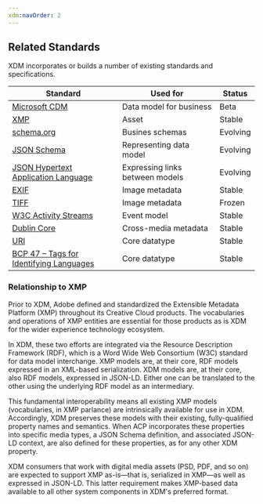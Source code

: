 ```yaml
---
xdm:navOrder: 2
---
```

## Related Standards

XDM incorporates or builds a number of existing standards and specifications.

Standard | Used for | Status
--- | --- | ---
[Microsoft CDM](https://docs.microsoft.com/en-us/common-data-service/entity-reference/common-data-model) | Data model for business | Beta
[XMP](http://www.adobe.com/products/xmp.html) | Asset | Stable
[schema.org](http://schema.org) | Busines schemas | Evolving
[JSON Schema](http://json-schema.org) | Representing data model | Evolving
[JSON Hypertext Application Language](https://tools.ietf.org/html/draft-kelly-json-hal-08) | Expressing links between models | Evolving
[EXIF](http://www.exif.org) | Image metadata | Stable
[TIFF](https://www.iso.org/standard/34342.html) | Image metadata | Frozen
[W3C Activity Streams](https://www.w3.org/TR/activitystreams-core/) | Event model | Stable |
[Dublin Core](http://dublincore.org/) | Cross-media metadata | Stable
[URI](https://www.ietf.org/rfc/rfc3986.txt) | Core datatype | Stable
[BCP 47 – Tags for Identifying Languages](https://tools.ietf.org/html/bcp47) | Core datatype | Stable

### Relationship to XMP

Prior to XDM, Adobe defined and standardized the Extensible Metadata Platform (XMP) throughout its Creative Cloud products.
The vocabularies and operations of XMP entities are essential for those products as is XDM for the wider experience technology ecosystem.

In XDM, these two efforts are integrated via the Resource Description Framework (RDF), which is a Word Wide Web Consortium (W3C) standard for data model interchange. 
XMP models are, at their core, RDF models expressed in an XML-based serialization. 
XDM models are, at their core, also RDF models, expressed in JSON-LD. 
Either one can be translated to the other using the underlying RDF model as an intermediary. 

This fundamental interoperability means all existing XMP models (vocabularies, in XMP parlance) are intrinsically available for use in XDM. 
Accordingly, XDM preserves these models with their existing, fully-qualified property names and semantics. 
When ACP incorporates these properties into specific media types, a JSON Schema definition, and associated JSON-LD context, are also defined for these properties, as for any other XDM property. 

XDM consumers that work with digital media assets (PSD, PDF, and so on) are expected to support XMP as-is—that is, serialized in XMP—as well as expressed in JSON-LD. This latter requirement makes XMP-based data available to all other system components in XDM's preferred format. 
